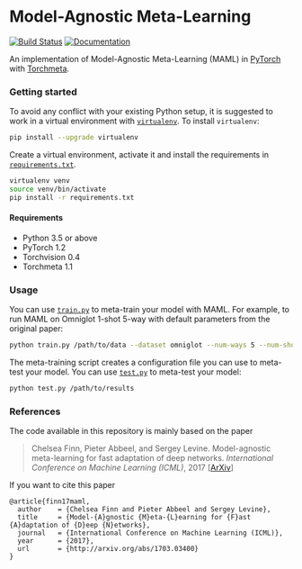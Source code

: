 # Model-Agnostic Meta-Learning
[![Build Status](https://travis-ci.com/tristandeleu/pytorch-maml.svg?branch=master)](https://travis-ci.com/tristandeleu/pytorch-maml) [![Documentation](https://img.shields.io/badge/1.2-PyTorch-EE4C2C)](https://pytorch.org/)

An implementation of Model-Agnostic Meta-Learning (MAML) in [PyTorch](https://pytorch.org/) with [Torchmeta](https://github.com/tristandeleu/pytorch-meta).

### Getting started
To avoid any conflict with your existing Python setup, it is suggested to work in a virtual environment with [`virtualenv`](https://docs.python-guide.org/dev/virtualenvs/). To install `virtualenv`:
```bash
pip install --upgrade virtualenv
```
Create a virtual environment, activate it and install the requirements in [`requirements.txt`](requirements.txt).
```bash
virtualenv venv
source venv/bin/activate
pip install -r requirements.txt
```

#### Requirements
 - Python 3.5 or above
 - PyTorch 1.2
 - Torchvision 0.4
 - Torchmeta 1.1

### Usage
You can use [`train.py`](train.py) to meta-train your model with MAML. For example, to run MAML on Omniglot 1-shot 5-way with default parameters from the original paper:
```bash
python train.py /path/to/data --dataset omniglot --num-ways 5 --num-shots 1 --use-cuda --step-size 0.4 --batch-size 32 --num-workers 8 --num-epochs 600 --output-folder /path/to/results
```
The meta-training script creates a configuration file you can use to meta-test your model. You can use [`test.py`](test.py) to meta-test your model:
```bash
python test.py /path/to/results
```

### References
The code available in this repository is mainly based on the paper
> Chelsea Finn, Pieter Abbeel, and Sergey Levine. Model-agnostic meta-learning for fast adaptation of deep
networks. _International Conference on Machine Learning (ICML)_, 2017 [[ArXiv](https://arxiv.org/abs/1703.03400)]

If you want to cite this paper
```
@article{finn17maml,
  author    = {Chelsea Finn and Pieter Abbeel and Sergey Levine},
  title     = {Model-{A}gnostic {M}eta-{L}earning for {F}ast {A}daptation of {D}eep {N}etworks},
  journal   = {International Conference on Machine Learning (ICML)},
  year      = {2017},
  url       = {http://arxiv.org/abs/1703.03400}
}
```
